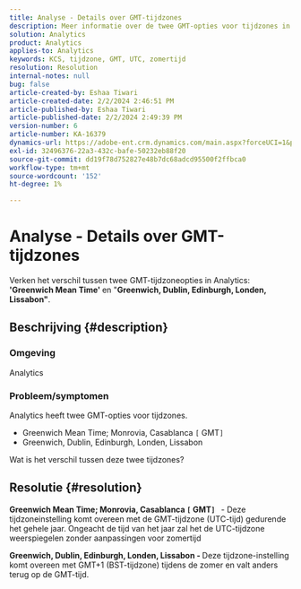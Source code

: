 ```yaml
---
title: Analyse - Details over GMT-tijdzones
description: Meer informatie over de twee GMT-opties voor tijdzones in Analytics.
solution: Analytics
product: Analytics
applies-to: Analytics
keywords: KCS, tijdzone, GMT, UTC, zomertijd
resolution: Resolution
internal-notes: null
bug: false
article-created-by: Eshaa Tiwari
article-created-date: 2/2/2024 2:46:51 PM
article-published-by: Eshaa Tiwari
article-published-date: 2/2/2024 2:49:39 PM
version-number: 6
article-number: KA-16379
dynamics-url: https://adobe-ent.crm.dynamics.com/main.aspx?forceUCI=1&pagetype=entityrecord&etn=knowledgearticle&id=c9a835e5-d9c1-ee11-9079-6045bd006268
exl-id: 32496376-22a3-432c-bafe-50232eb88f20
source-git-commit: dd19f78d752827e48b7dc68adcd95500f2ffbca0
workflow-type: tm+mt
source-wordcount: '152'
ht-degree: 1%

---
```


# Analyse - Details over GMT-tijdzones


Verken het verschil tussen twee GMT-tijdzoneopties in Analytics:<b> &#39;Greenwich Mean Time&#39; </b>en &quot;<b>Greenwich, Dublin, Edinburgh, Londen, Lissabon&quot;</b>.

## Beschrijving {#description}


### <b>Omgeving</b>

Analytics



### <b>Probleem/symptomen</b>

Analytics heeft twee GMT-opties voor tijdzones.

- Greenwich Mean Time; Monrovia, Casablanca `[` GMT`]`
- Greenwich, Dublin, Edinburgh, Londen, Lissabon


Wat is het verschil tussen deze twee tijdzones?


## Resolutie {#resolution}


<b>Greenwich Mean Time; Monrovia, Casablanca `[` GMT`]`  </b> - Deze tijdzoneinstelling komt overeen met de GMT-tijdzone (UTC-tijd) gedurende het gehele jaar. Ongeacht de tijd van het jaar zal het de UTC-tijdzone weerspiegelen zonder aanpassingen voor zomertijd

<b>Greenwich, Dublin, Edinburgh, Londen, Lissabon - </b>Deze tijdzone-instelling komt overeen met GMT+1 (BST-tijdzone) tijdens de zomer en valt anders terug op de GMT-tijd.
